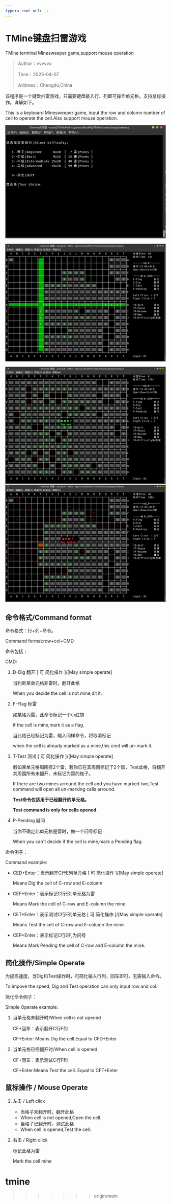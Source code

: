```yaml
---
typora-root-url: ./ 
---
```




# TMine键盘扫雷游戏
TMine terminal Minesweeper game,support mouse operation

> Author：vvvvvx
>
> Time：2023-04-07
>
> Address：Chengdu,China



该程序是一个键盘扫雷游戏，只需要键盘敲入行、列即可操作单元格，支持鼠标操作。详解如下。

This is a keyboard Minesweeper game, input the row and column number of cell to operate the cell.Also support mouse operation.

![difficulty](/difficulty.png)

![playing](/playing.png)

![success](/success.png)![failed](/failed.png)

## 命令格式/Command format

命令格式：行+列+命令。

Command format:row+col+CMD

命令包括：

CMD:

1. D-Dig  翻开  [ 可 简化操作 ]/[May simple operate]

    当判断某单元格非雷时，翻开此格

    When you decide the cell is not mine,dit it.

2. F-Flag 标雷

    如某格为雷，此命令标记一个小红旗

    if the cell is mine,mark it as a flag.

    当此格已经标记为雷，输入同样命令，将取消标记

    when the cell is already marked as a mine,this cmd will un-mark it. 

3. T-Test 测试  [ 可 简化操作 ]/[May simple operate]

    假如某单元格周围有2个雷，若你已在其周围标记了2个雷，Test此格，将翻开其周围所有未翻开、未标记为雷的格子。

    If there are two mines arround the cell and you have marked two,Test command will open all un-marking cells arround.

    **Test命令仅适用于已经翻开的单元格。**

    **Test command is only for cells opened.**

4. P-Pending 疑问

    当你不确定此单元格是雷时，做一个问号标记

    When you can't decide if the cell is mine,mark a Pending flag.

命令例子：

Command example:

- CED+Enter：表示翻开C行E列单元格  [ 可 简化操作 ]/[May simple operate]

    Means Dig the cell of C-row and E-column

- CEF+Enter：表示标记C行E列单元格为雷 

    Means Mark the cell of C-row and E-column the mine.

- CET+Enter：表示测试C行E列单元格  [ 可 简化操作 ]/[May simple operate]

    Means Test the cell of C-row and E-column the mine.

- CEP+Enter：表示标记C行E列为问号

    Means Mark Pending the cell of C-row and E-column the mine.

## 简化操作/Simple Operate

为提高速度，当Dig和Test操作时，可简化输入行列，回车即可，无需输入命令。

To impove the speed, Dig and Test operation can only input row and col.

简化命令例子：

Simple Operate example:

1. 当单元格未翻开时/When cell is not opened

    CF+回车：表示翻开C行F列
    
    CF+Enter: Means Dig the cell.Equal to CFD+Enter

2. 当单元格已经翻开时/When cell is opened

    CF+回车：表示测试C行F列

    CF+Enter:Means Test the cell. Equal to CFT+Enter
    
## 鼠标操作 / Mouse Operate
1. 左击 / Left click
    - 当格子未翻开时，翻开此格
    - When cell is not opened,Open the cell.
    - 当格子已翻开时，测试此格
    - When cell is opened,Test the cell.
2. 右击 / Right click
   
    标记此格为雷

    Mark the cell mine
# tmine

>>>>>>> origin/main
